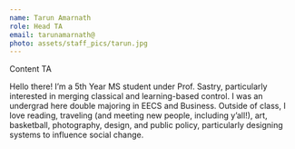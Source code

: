 ```yaml
---
name: Tarun Amarnath
role: Head TA
email: tarunamarnath@
photo: assets/staff_pics/tarun.jpg
---
```


Content TA 

Hello there! I’m a 5th Year MS student under Prof. Sastry, particularly interested in merging classical and learning-based control. I was an undergrad here double majoring in EECS and Business. Outside of class, I love reading, traveling (and meeting new people, including y’all!), art, basketball, photography, design, and public policy, particularly designing systems to influence social change.